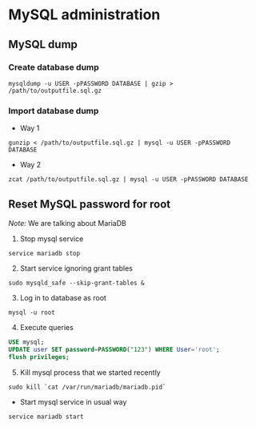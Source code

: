 # MySQL administration

## MySQL dump

### Create database dump

```
mysqldump -u USER -pPASSWORD DATABASE | gzip > /path/to/outputfile.sql.gz
```

### Import database dump

- Way 1
```
gunzip < /path/to/outputfile.sql.gz | mysql -u USER -pPASSWORD DATABASE
```

- Way 2
```
zcat /path/to/outputfile.sql.gz | mysql -u USER -pPASSWORD DATABASE
```

## Reset MySQL password for root

*Note:* We are talking about MariaDB

1. Stop mysql service
```
service mariadb stop
```

2. Start service ignoring grant tables
```
sudo mysqld_safe --skip-grant-tables &
```

3. Log in to database as root
```
mysql -u root
```

4. Execute queries
```sql
USE mysql;
UPDATE user SET password=PASSWORD("123") WHERE User='root';
flush privileges;
```

5. Kill mysql process that we started recently
```
sudo kill `cat /var/run/mariadb/mariadb.pid`
```

* Start mysql service in usual way
```
service mariadb start
```
